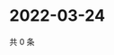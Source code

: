 # 2022-03-24

共 0 条

<!-- BEGIN WEIBO -->
<!-- 最后更新时间 Thu Mar 24 2022 09:05:45 GMT+0800 (China Standard Time) -->

<!-- END WEIBO -->
